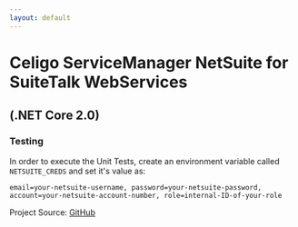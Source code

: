 ```yaml
---
layout: default
---
```

# Celigo ServiceManager NetSuite for SuiteTalk WebServices

## (.NET Core 2.0)

### Testing
In order to execute the Unit Tests, create an environment variable called `NETSUITE_CREDS` and set it's value as: 			

`email=your-netsuite-username, password=your-netsuite-password, account=your-netsuite-account-number, role=internal-ID-of-your-role`

Project Source: [GitHub](https://github.com/pro-celigo/lib-netsuite-servicemgr) 
